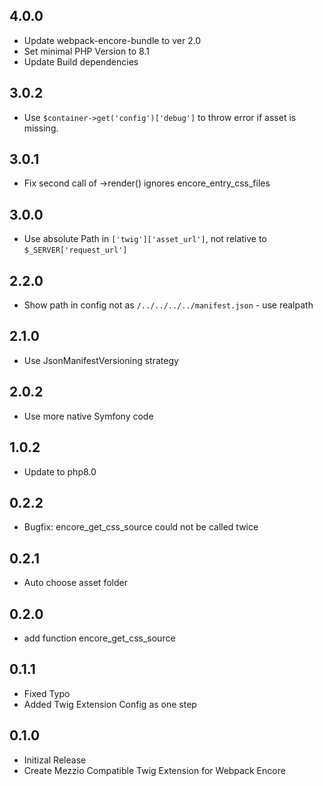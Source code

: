 ## 4.0.0

- Update webpack-encore-bundle to ver 2.0
- Set minimal PHP Version to 8.1
- Update Build dependencies

## 3.0.2

- Use `$container->get('config')['debug']` to throw error if asset is missing.

## 3.0.1

- Fix second call of ->render() ignores encore_entry_css_files

## 3.0.0

- Use absolute Path in `['twig']['asset_url']`, not relative to `$_SERVER['request_url']`

## 2.2.0

- Show path in config not as `/../../../../manifest.json` - use realpath

## 2.1.0

- Use JsonManifestVersioning strategy

## 2.0.2

- Use more native Symfony code

## 1.0.2

- Update to php8.0

## 0.2.2

- Bugfix: encore_get_css_source could not be called twice

## 0.2.1

- Auto choose asset folder

## 0.2.0

- add function encore_get_css_source

## 0.1.1

- Fixed Typo
- Added Twig Extension Config as one step

## 0.1.0

- Initizal Release
- Create Mezzio Compatible Twig Extension for Webpack Encore
